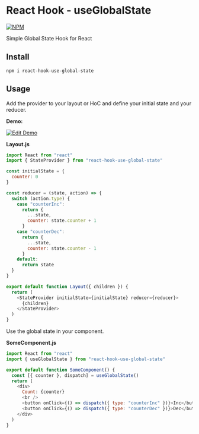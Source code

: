 # React Hook - useGlobalState

[![NPM](https://badgen.net/npm/v/react-hook-use-global-state)](https://www.npmjs.com/package/react-hook-use-global-state)

Simple Global State Hook for React

## Install

```
npm i react-hook-use-global-state
```

## Usage

Add the provider to your layout or HoC and define your initial state and
your reducer.

**Demo:**

[![Edit Demo](https://codesandbox.io/static/img/play-codesandbox.svg)](https://codesandbox.io/s/react-hook-use-global-state-k159k)

**Layout.js**

```javascript
import React from "react"
import { StateProvider } from "react-hook-use-global-state"

const initialState = {
  counter: 0
}

const reducer = (state, action) => {
  switch (action.type) {
    case "counterInc":
      return {
        ...state,
        counter: state.counter + 1
      }
    case "counterDec":
      return {
        ...state,
        counter: state.counter - 1
      }
    default:
      return state
  }
}

export default function Layout({ children }) {
  return (
    <StateProvider initialState={initialState} reducer={reducer}>
      {children}
    </StateProvider>
  )
}
```

Use the global state in your component.

**SomeComponent.js**

```javascript
import React from "react"
import { useGlobalState } from "react-hook-use-global-state"

export default function SomeComponent() {
  const [{ counter }, dispatch] = useGlobalState()
  return (
    <div>
      Count: {counter}
      <br />
      <button onClick={() => dispatch({ type: "counterInc" })}>Inc</button>
      <button onClick={() => dispatch({ type: "counterDec" })}>Dec</button>
    </div>
  )
}
```
